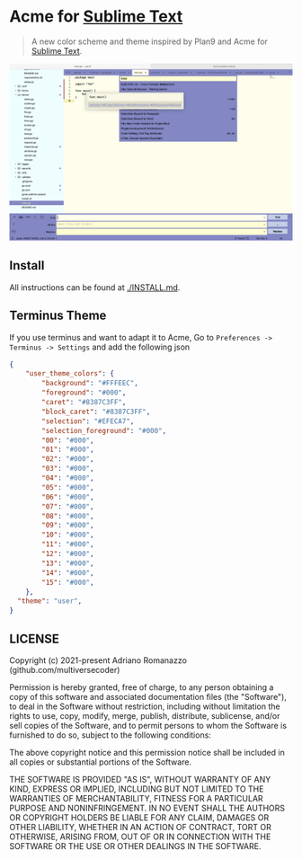 # Acme for [Sublime Text](http://sublimetext.com)

> A new color scheme and theme inspired by Plan9 and Acme for [Sublime Text](http://sublimetext.com).

![Screenshot](./screenshot.png)

## Install

All instructions can be found at [./INSTALL.md](./INSTALL.md).

## Terminus Theme
If you use terminus and want to adapt it to Acme, Go to `Preferences -> Terminus -> Settings` and add the following json

```json
{
	"user_theme_colors": {
        "background": "#FFFEEC",
        "foreground": "#000",
        "caret": "#8387C3FF",
        "block_caret": "#8387C3FF",
        "selection": "#EFECA7",
        "selection_foreground": "#000",
        "00": "#000",
        "01": "#000",
        "02": "#000",   
        "03": "#000",
        "04": "#000",
        "05": "#000",
        "06": "#000",
        "07": "#000",
        "08": "#000",
        "09": "#000",
        "10": "#000",
        "11": "#000",
        "12": "#000",
        "13": "#000",
        "14": "#000",
        "15": "#000",
    },
  "theme": "user",
}
```

## LICENSE

Copyright (c) 2021-present Adriano Romanazzo (github.com/multiversecoder)

Permission is hereby granted, free of charge, to any person obtaining a copy of this software and associated documentation files (the "Software"), to deal in the Software without restriction, including without limitation the rights to use, copy, modify, merge, publish, distribute, sublicense, and/or sell copies of the Software, and to permit persons to whom the Software is furnished to do so, subject to the following conditions:

The above copyright notice and this permission notice shall be included in all copies or substantial portions of the Software.

THE SOFTWARE IS PROVIDED "AS IS", WITHOUT WARRANTY OF ANY KIND, EXPRESS OR IMPLIED, INCLUDING BUT NOT LIMITED TO THE WARRANTIES OF MERCHANTABILITY, FITNESS FOR A PARTICULAR PURPOSE AND NONINFRINGEMENT. IN NO EVENT SHALL THE AUTHORS OR COPYRIGHT HOLDERS BE LIABLE FOR ANY CLAIM, DAMAGES OR OTHER LIABILITY, WHETHER IN AN ACTION OF CONTRACT, TORT OR OTHERWISE, ARISING FROM, OUT OF OR IN CONNECTION WITH THE SOFTWARE OR THE USE OR OTHER DEALINGS IN THE SOFTWARE.
